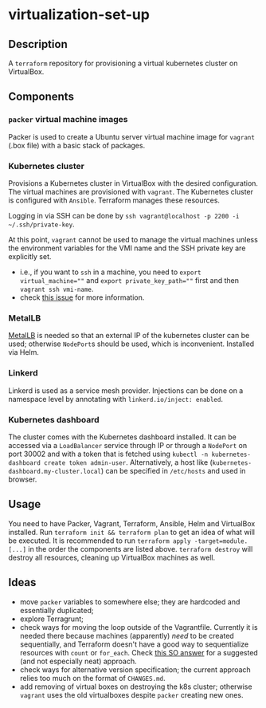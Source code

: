 # virtualization-set-up

## Description

A `terraform` repository for provisioning a virtual kubernetes cluster on VirtualBox.

## Components

### `packer` virtual machine images

Packer is used to create a Ubuntu server virtual machine image for `vagrant` (.box file) with a basic stack of packages.

### Kubernetes cluster

Provisions a Kubernetes cluster in VirtualBox with the desired configuration. The virtual machines are provisioned with `vagrant`. The Kubernetes cluster is configured with `Ansible`. Terraform manages these resources.

Logging in via SSH can be done by `ssh vagrant@localhost -p 2200 -i ~/.ssh/private-key`.

At this point, `vagrant` cannot be used to manage the virtual machines unless the environment variables for the VMI name and the SSH private key are explicitly set.

- i.e., if you want to `ssh` in a machine, you need to `export virtual_machine=""` and `export private_key_path=""` first and then `vagrant ssh vmi-name`.
- check [this issue](https://github.com/bmatcuk/terraform-provider-vagrant/issues/21) for more information.

### MetalLB

[MetalLB](https://metallb.universe.tf/) is needed so that an external IP of the kubernetes cluster can be used; otherwise `NodePort`s should be used, which is inconvenient. Installed via Helm.

### Linkerd

Linkerd is used as a service mesh provider. Injections can be done on a namespace level by annotating with `linkerd.io/inject: enabled`.

### Kubernetes dashboard

The cluster comes with the Kubernetes dashboard installed. It can be accessed via a `LoadBalancer` service through IP or through a `NodePort` on port 30002 and with a token that is fetched using `kubectl -n kubernetes-dashboard create token admin-user`.
Alternatively, a host like (`kubernetes-dashboard.my-cluster.local`) can be specified in `/etc/hosts` and used in browser.

## Usage

You need to have Packer, Vagrant, Terraform, Ansible, Helm and VirtualBox installed.
Run `terraform init && terraform plan` to get an idea of what will be executed. It is recommended to run `terraform apply -target=module.[...]` in the order the components are listed above. `terraform destroy` will destroy all resources, cleaning up VirtualBox machines as well.

## Ideas

- move `packer` variables to somewhere else; they are hardcoded and essentially duplicated;
- explore Terragrunt;
- check ways for moving the loop outside of the Vagrantfile. Currently it is needed there because machines (apparently) _need_ to be created sequentially, and Terraform doesn't have a good way to sequentialize resources with `count` or `for_each`. Check [this SO answer](https://stackoverflow.com/a/64749410/10785101) for a suggested (and not especially neat) approach.
- check ways for alternative version specification; the current approach relies too much on the format of `CHANGES.md`.
- add removing of virtual boxes on destroying the k8s cluster; otherwise `vagrant` uses the old virtualboxes despite `packer` creating new ones.
